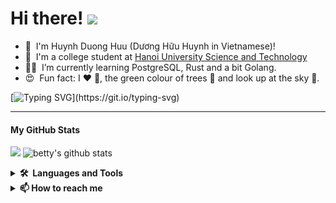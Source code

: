 # Hi there! <a href="https://www.gautamkrishnar.com/"><img src="https://media.giphy.com/media/hvRJCLFzcasrR4ia7z/giphy.gif" width="25px"></a>

* 🌱 &nbsp;I'm Huynh Duong Huu (Dương Hữu Huynh in Vietnamese)!
* 🏫 &nbsp;I'm a college student at [Hanoi University Science and Technology](https://www.hust.edu.vn/web/vi/home) 
* 👨‍💻 &nbsp;I’m currently learning PostgreSQL, Rust and a bit Golang.
* 😍 &nbsp;Fun fact: I :heart: :dog:, the green colour of trees 💚 and look up at the sky 💙. 


[![Typing SVG](https://readme-typing-svg.herokuapp.com?size=14&color=5FC397&center=true&lines="Don't+be+a+programmer%EF%BC%8CBe+a+problem+solver.")](https://git.io/typing-svg)

---

#### My GitHub Stats 
![](https://raw.githubusercontent.com/betty2310/github-stats-transparent/output/generated/languages.svg)
![betty's github stats](https://github-readme-stats.vercel.app/api?username=betty2310&theme=vue&show_icons=true)


<details>
  <summary><b>🛠️&nbsp;&nbsp;Languages&nbsp;and&nbsp;Tools</b></summary>
  <br/>
  <p align="left"> <a href="https://www.gnu.org/software/bash/" target="_blank"> <img src="https://www.vectorlogo.zone/logos/gnu_bash/gnu_bash-icon.svg" alt="bash" width="40" height="40"/> <a href="https://www.cprogramming.com/" target="_blank"> <img src="https://raw.githubusercontent.com/devicons/devicon/master/icons/c/c-original.svg" alt="c" width="40" height="40"/> </a> <a href="https://www.w3schools.com/cpp/" target="_blank"> <img src="https://raw.githubusercontent.com/devicons/devicon/master/icons/cplusplus/cplusplus-original.svg" alt="cplusplus" width="40" height="40"/> </a> <a href="https://www.docker.com/" target="_blank"> <img src="https://raw.githubusercontent.com/devicons/devicon/master/icons/docker/docker-original-wordmark.svg" alt="docker" width="40" height="40"/> </a>
<a href="https://www.postgresql.org" target="_blank"> <img src="https://raw.githubusercontent.com/devicons/devicon/master/icons/postgresql/postgresql-original-wordmark.svg" alt="postgresql" width="40" height="40"/> </a><a href="https://www.linux.org/" target="_blank"> <img src="https://raw.githubusercontent.com/devicons/devicon/master/icons/linux/linux-original.svg" alt="linux" width="40" height="40"/> </a>
 <a href="https://git-scm.com/" target="_blank"> <img src="https://www.vectorlogo.zone/logos/git-scm/git-scm-icon.svg" alt="git" width="40" height="40"/> </a> 
</details>
 
<details>
  <summary><b>📫 How to reach me</b></summary>
  
  
  - :octocat: [Github@betty2310](https://github.com/betty2310)
  - :email: [huynh.dh2310@gmail.com](mailto:huynh.dh2310@gmail.com)
  - :tv: [Facebook@betty2310](https://facebook.com/betty2310)
  - :tv: [Linkedin@betty2310](https://www.linkedin.com/in/betty2310/?_l=en_US)
  
 </details>
